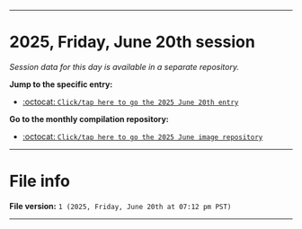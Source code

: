
***

# 2025, Friday, June 20th session

_Session data for this day is available in a separate repository._

**Jump to the specific entry:**

- [:octocat: `Click/tap here to go the 2025 June 20th entry`](https://github.com/seanpm2001/SeansLifeArchive_Images_MotorWorld_CarFactory_Y2025_V6/tree/SeansLifeArchive_Images_MotorWorld_CarFactory_Y2025_V6_Main-dev/2025/06_June/20/)

**Go to the monthly compilation repository:**

- [:octocat: `Click/tap here to go the 2025 June image repository`](https://github.com/seanpm2001/SeansLifeArchive_Images_MotorWorld_CarFactory_Y2025_V6/)

***

# File info

**File version:** `1 (2025, Friday, June 20th at 07:12 pm PST)`

***
